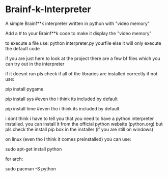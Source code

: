 # Brainf-k-Interpreter
A simple Brainf**k interpreter written in python with "video memory"

Add a # to your Brainf**k code to make it display the "video memory"

to execute a file use: python interpreter.py yourfile
else it will only execute the default code

if you are just here to look at the project there are a few bf files which you can try out in the interpreter

if it doesnt run pls check if all of the libraries are installed correctly if not use:

pip install pygame

pip install sys #even tho i think its included by default

pip install time #even tho i think its included by default

i dont think i have to tell you that you need to have a python interpreter installed. you can install it from the official python website (python.org) but pls check the install pip box in the installer (if you are still on windows)

on linux (even tho i think it comes preinstalled) you can use:

sudo apt-get install python

for arch:

sudo pacman -S python
